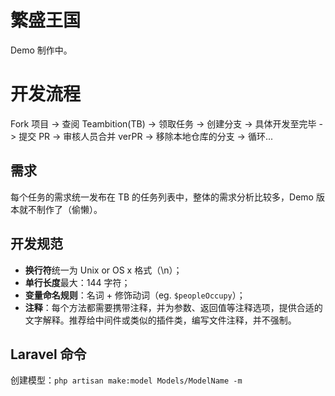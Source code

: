# 繁盛王国

Demo 制作中。

# 开发流程

Fork 项目 -> 查阅 Teambition(TB) -> 领取任务 -> 创建分支 -> 具体开发至完毕 -> 提交 PR -> 审核人员合并 verPR -> 移除本地仓库的分支 -> 循环...

## 需求

每个任务的需求统一发布在 TB 的任务列表中，整体的需求分析比较多，Demo 版本就不制作了（偷懒）。

## 开发规范

 - **换行符**统一为 Unix or OS x 格式（\n）；
 - **单行长度**最大：144 字符；
 - **变量命名规则**：名词 + 修饰动词（eg. `$peopleOccupy`）；
 - **注释**：每个方法都需要携带注释，并为参数、返回值等注释选项，提供合适的文字解释。推荐给中间件或类似的插件类，编写文件注释，并不强制。

## Laravel 命令

创建模型：`php artisan make:model Models/ModelName -m`

